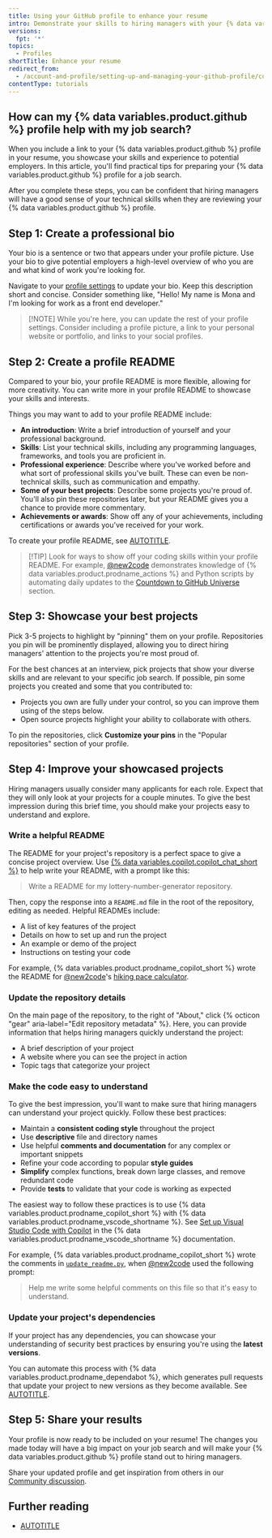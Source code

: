 ```yaml
---
title: Using your GitHub profile to enhance your resume
intro: Demonstrate your skills to hiring managers with your {% data variables.product.github %} profile.
versions:
  fpt: '*'
topics:
  - Profiles
shortTitle: Enhance your resume
redirect_from:
  - /account-and-profile/setting-up-and-managing-your-github-profile/customizing-your-profile/using-your-github-profile-to-enhance-your-resume
contentType: tutorials
---
```


## How can my {% data variables.product.github %} profile help with my job search?

When you include a link to your {% data variables.product.github %} profile in your resume, you showcase your skills and experience to potential employers. In this article, you'll find practical tips for preparing your {% data variables.product.github %} profile for a job search.

After you complete these steps, you can be confident that hiring managers will have a good sense of your technical skills when they are reviewing your {% data variables.product.github %} profile.

## Step 1: Create a professional bio

Your bio is a sentence or two that appears under your profile picture. Use your bio to give potential employers a high-level overview of who you are and what kind of work you're looking for.

Navigate to your [profile settings](https://github.com/settings/profile) to update your bio. Keep this description short and concise. Consider something like, "Hello! My name is Mona and I'm looking for work as a front end developer."

> [!NOTE] While you're here, you can update the rest of your profile settings. Consider including a profile picture, a link to your personal website or portfolio, and links to your social profiles.

## Step 2: Create a profile README

Compared to your bio, your profile README is more flexible, allowing for more creativity. You can write more in your profile README to showcase your skills and interests.

Things you may want to add to your profile README include:

* **An introduction**: Write a brief introduction of yourself and your professional background.
* **Skills**: List your technical skills, including any programming languages, frameworks, and tools you are proficient in.
* **Professional experience**: Describe where you've worked before and what sort of professional skills you've built. These can even be non-technical skills, such as communication and empathy.
* **Some of your best projects**: Describe some projects you're proud of. You'll also pin these repositories later, but your README gives you a chance to provide more commentary.
* **Achievements or awards**: Show off any of your achievements, including certifications or awards you've received for your work.

To create your profile README, see [AUTOTITLE](/account-and-profile/setting-up-and-managing-your-github-profile/customizing-your-profile/managing-your-profile-readme#adding-a-profile-readme).

> [!TIP] Look for ways to show off your coding skills within your profile README. For example, [@new2code](https://github.com/new2code) demonstrates knowledge of {% data variables.product.prodname_actions %} and Python scripts by automating daily updates to the [Countdown to GitHub Universe](https://github.com/new2code#countdown-to-github-universe) section.

## Step 3: Showcase your best projects

Pick 3-5 projects to highlight by "pinning" them on your profile. Repositories you pin will be prominently displayed, allowing you to direct hiring managers' attention to the projects you're most proud of.

For the best chances at an interview, pick projects that show your diverse skills and are relevant to your specific job search. If possible, pin some projects you created and some that you contributed to:

* Projects you own are fully under your control, so you can improve them using of the steps below.
* Open source projects highlight your ability to collaborate with others.

To pin the repositories, click **Customize your pins** in the "Popular repositories" section of your profile.

## Step 4: Improve your showcased projects

Hiring managers usually consider many applicants for each role. Expect that they will only look at your projects for a couple minutes. To give the best impression during this brief time, you should make your projects easy to understand and explore.

### Write a helpful README

The README for your project's repository is a perfect space to give a concise project overview. Use [{% data variables.copilot.copilot_chat_short %}](https://github.com/copilot) to help write your README, with a prompt like this:

>Write a README for my lottery-number-generator repository.

Then, copy the response into a `README.md` file in the root of the repository, editing as needed. Helpful READMEs include:

* A list of key features of the project
* Details on how to set up and run the project
* An example or demo of the project
* Instructions on testing your code

For example, {% data variables.product.prodname_copilot_short %} wrote the README for [@new2code](https://github.com/new2code)'s [hiking pace calculator](https://github.com/new2code/hiking-pace-calculator?tab=readme-ov-file#hiking-pace-calculator).

### Update the repository details

On the main page of the repository, to the right of "About," click {% octicon "gear" aria-label="Edit repository metadata" %}. Here, you can provide information that helps hiring managers quickly understand the project:
* A brief description of your project
* A website where you can see the project in action
* Topic tags that categorize your project

### Make the code easy to understand

To give the best impression, you'll want to make sure that hiring managers can understand your project quickly. Follow these best practices:

* Maintain a **consistent coding style** throughout the project
* Use **descriptive** file and directory names
* Use helpful **comments and documentation** for any complex or important snippets
* Refine your code according to popular **style guides**
* **Simplify** complex functions, break down large classes, and remove redundant code
* Provide **tests** to validate that your code is working as expected

The easiest way to follow these practices is to use {% data variables.product.prodname_copilot_short %} with {% data variables.product.prodname_vscode_shortname %}. See [Set up Visual Studio Code with Copilot](https://code.visualstudio.com/docs/copilot/setup-simplified) in the {% data variables.product.prodname_vscode_shortname %} documentation.

For example, {% data variables.product.prodname_copilot_short %} wrote the comments in [`update_readme.py`](https://github.com/new2code/new2code/blob/main/update_readme.py), when [@new2code](https://github.com/new2code) used the following prompt:

> Help me write some helpful comments on this file so that it's easy to understand.

### Update your project's dependencies

If your project has any dependencies, you can showcase your understanding of security best practices by ensuring you're using the **latest versions**.

You can automate this process with {% data variables.product.prodname_dependabot %}, which generates pull requests that update your project to new versions as they become available. See [AUTOTITLE](/code-security/getting-started/dependabot-quickstart-guide).

## Step 5: Share your results

Your profile is now ready to be included on your resume! The changes you made today will have a big impact on your job search and will make your {% data variables.product.github %} profile stand out to hiring managers.

Share your updated profile and get inspiration from others in our [Community discussion](https://github.com/orgs/community/discussions/150827).

## Further reading

* [AUTOTITLE](/copilot/copilot-chat-cookbook/refactoring-code/improving-code-readability-and-maintainability)
 

